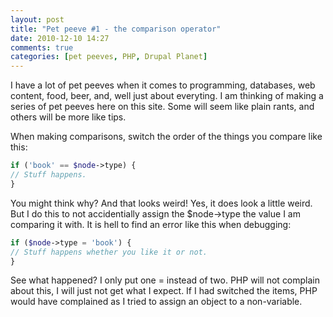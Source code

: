 ```yaml
---
layout: post
title: "Pet peeve #1 - the comparison operator"
date: 2010-12-10 14:27
comments: true
categories: [pet peeves, PHP, Drupal Planet]
---
```

I have a lot of pet peeves when it comes to programming, databases, web content, food, beer, and, well just about everyting. I am thinking of making a series of pet peeves here on this site. Some will seem like plain rants, and others will be more like tips.

When making comparisons, switch the order of the things you compare like this:
``` php
if ('book' == $node->type) {
// Stuff happens.
}
```
You might think why? And that looks weird! Yes, it does look a little weird. But I do this to not accidentially assign the $node->type the value I am comparing it with. It is hell to find an error like this when debugging:
``` php
if ($node->type = 'book') {
// Stuff happens whether you like it or not.
}
```
See what happened? I only put one = instead of two. PHP will not complain about this, I will just not get what I expect. If I had switched the items, PHP would have complained as I tried to assign an object to a non-variable.
